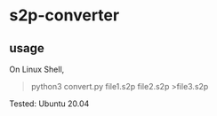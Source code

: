 # s2p-converter

## usage

On Linux Shell,

> python3 convert.py file1.s2p file2.s2p >file3.s2p

Tested: Ubuntu 20.04

